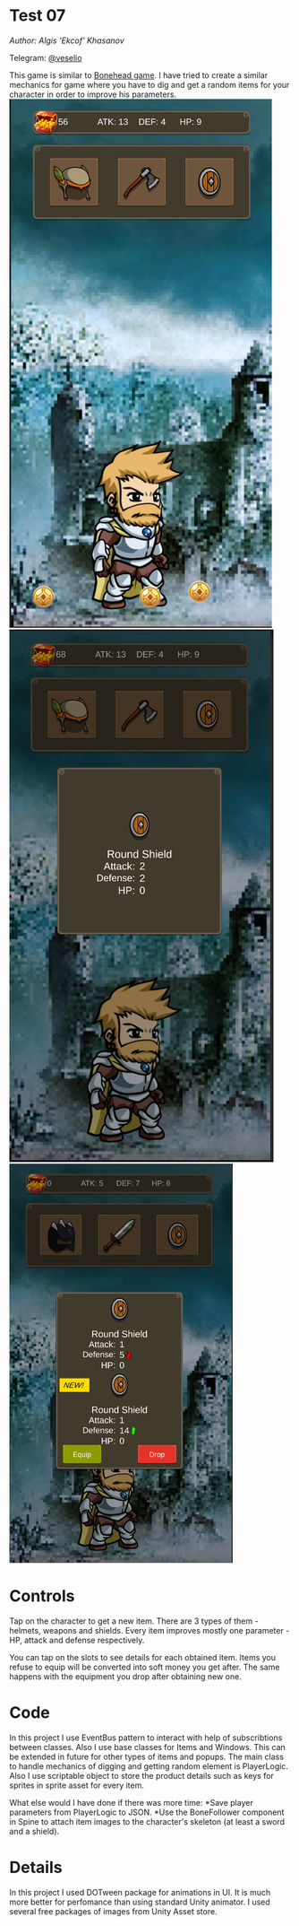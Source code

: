# Test 07

*Author: Algis 'Ekcof' Khasanov* 

Telegram: [@veselio](https://t.me/veselio)

This game is similar to [Bonehead game](https://play.google.com/store/apps/details?id=com.xxgtr.az&hl=en_US). I have tried to create a similar mechanics for game where you have to dig and get a random items for your character in order to improve his parameters.
![image_url](https://github.com/Ekcof/Test07/blob/main/1.png)
![image_url](https://github.com/Ekcof/Test07/blob/main/2.png)
![image_url](https://github.com/Ekcof/Test07/blob/main/3.png)
# Controls
Tap on the character to get a new item. There are 3 types of them - helmets, weapons and shields. Every item improves mostly one parameter - HP, attack and defense respectively.

You can tap on the slots to see details for each obtained item. Items you refuse to equip will be converted into soft money you get after. The same happens with the equipment you drop after obtaining new one.

# Code
In this project I use EventBus pattern to interact with help of subscribtions between classes. Also I use base classes for Items and Windows. This can be extended in future for other types of items and popups. The main class to handle mechanics of digging and getting random element is PlayerLogic. Also I use scriptable object to store the product details such as keys for sprites in sprite asset for every item.

What else would I have done if there was more time:
*Save player parameters from PlayerLogic to JSON.
*Use the BoneFollower component in Spine to attach item images to the character's skeleton (at least a sword and a shield).

# Details
In this project I used DOTween package for animations in UI. It is much more better for perfomance than using standard Unity animator.
I used several free packages of images from Unity Asset store.
